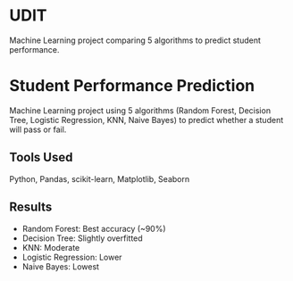 # UDIT
Machine Learning project comparing 5 algorithms to predict student performance.
# Student Performance Prediction
Machine Learning project using 5 algorithms (Random Forest, Decision Tree, Logistic Regression, KNN, Naive Bayes)
to predict whether a student will pass or fail.

## Tools Used
Python, Pandas, scikit-learn, Matplotlib, Seaborn

## Results
- Random Forest: Best accuracy (~90%)
- Decision Tree: Slightly overfitted
- KNN: Moderate
- Logistic Regression: Lower
- Naive Bayes: Lowest
